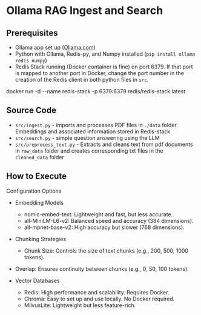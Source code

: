 # Ollama RAG Ingest and Search

## Prerequisites

- Ollama app set up ([Ollama.com](Ollama.com))
- Python with Ollama, Redis-py, and Numpy installed (`pip install ollama redis numpy`)
- Redis Stack running (Docker container is fine) on port 6379.  If that port is mapped to another port in 
Docker, change the port number in the creation of the Redis client in both python files in `src`.

docker run -d --name redis-stack -p 6379:6379 redis/redis-stack:latest


## Source Code
- `src/ingest.py` - imports and processes PDF files in `./data` folder. Embeddings and associated information 
stored in Redis-stack
- `src/search.py` - simple question answering using the LLM
- `src/preprocess_text.py` - Extracts and cleans text from pdf documents in `raw_data` folder and creates corresponding txt files in the `cleaned_data` folder

## How to Execute

Configuration Options
- Embedding Models
  - nomic-embed-text: Lightweight and fast, but less accurate.
  - all-MiniLM-L6-v2: Balanced speed and accuracy (384 dimensions).
  - all-mpnet-base-v2: High accuracy but slower (768 dimensions).

- Chunking Strategies
  - Chunk Size: Controls the size of text chunks (e.g., 200, 500, 1000 tokens).

- Overlap: Ensures continuity between chunks (e.g., 0, 50, 100 tokens).

- Vector Databases
  - Redis: High performance and scalability. Requires Docker.
  - Chroma: Easy to set up and use locally. No Docker required.
  - MilvusLite: Lightweight but less feature-rich.
